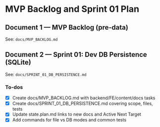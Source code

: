 # MVP Backlog and Sprint 01 Plan

## Document 1 — MVP Backlog (pre‑data)

See: `docs/MVP_BACKLOG.md`

## Document 2 — Sprint 01: Dev DB Persistence (SQLite)

See: `docs/SPRINT_01_DB_PERSISTENCE.md`

### To-dos

- [x] Create docs/MVP_BACKLOG.md with backend/FE/content/docs tasks
- [x] Create docs/SPRINT_01_DB_PERSISTENCE.md covering scope, files, tests
- [x] Update state.plan.md links to new docs and Active Next Target
- [x] Add commands for file vs DB modes and common tests